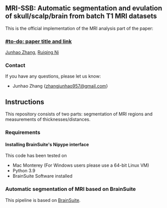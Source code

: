 ## MRI-SSB: Automatic segmentation and evulation of skull/scalp/brain from batch T1 MRI datasets
This is the official implementation of the MRI analysis part of the paper:

### [#to-do: paper title and link](https://stars.chromeexperiments.com)

[Junhao Zhang](https://junha0zhang.github.io/), [Ruiqing Ni](https://biomed.ee.ethz.ch/institute/People/person-detail.html?persid=225279)

### Contact
If you have any questions, please let us know:
- Junhao Zhang {zhangjunhao957@gmail.com}

## Instructions
This repository consists of two parts: segmentation of MRI regions and measurements of thicknesses/distances.

### Requirements

#### Installing BrainSuite's Nipype interface
This code has been tested on
- Mac Monterey (For Windows users please use a 64-bit Linux VM)
- Python 3.9
- BrainSuite Software installed



### Automatic segmentation of MRI based on BrainSuite
This pipeline is based on [BrainSuite](http://brainsuite.org/).
